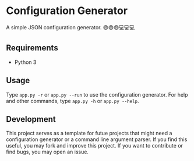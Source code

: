 # Configuration Generator
A simple JSON configuration generator. 😄😄😄💻💻💻

## Requirements
- Python 3

##  Usage
Type ```app.py -r``` or ```app.py --run``` to use the configuration generator. For help and other commands, type ```app.py -h``` or ```app.py --help```.

## Development
This project serves as a template for futue projects that might need a configuration generator or a command line argument parser. If you find this useful, you may fork and improve this project. If you want to contribute or find bugs, you may open an issue.